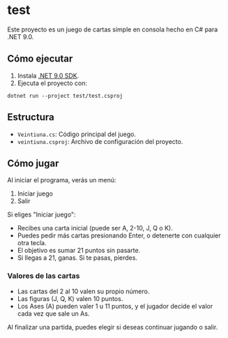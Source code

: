 # test

Este proyecto es un juego de cartas simple en consola hecho en C# para .NET 9.0.

## Cómo ejecutar

1. Instala [.NET 9.0 SDK](https://dotnet.microsoft.com/download/dotnet/9.0).
2. Ejecuta el proyecto con:

```
dotnet run --project test/test.csproj
```

## Estructura

 - `Veintiuna.cs`: Código principal del juego.
 - `veintiuna.csproj`: Archivo de configuración del proyecto.

## Cómo jugar

Al iniciar el programa, verás un menú:

1. Iniciar juego
2. Salir

Si eliges "Iniciar juego":
- Recibes una carta inicial (puede ser A, 2-10, J, Q o K).
- Puedes pedir más cartas presionando Enter, o detenerte con cualquier otra tecla.
- El objetivo es sumar 21 puntos sin pasarte.
- Si llegas a 21, ganas. Si te pasas, pierdes.

### Valores de las cartas
- Las cartas del 2 al 10 valen su propio número.
- Las figuras (J, Q, K) valen 10 puntos.
- Los Ases (A) pueden valer 1 u 11 puntos, y el jugador decide el valor cada vez que sale un As.

Al finalizar una partida, puedes elegir si deseas continuar jugando o salir.

